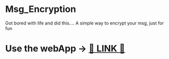 # Msg_Encryption

Got bored with life and did this....
A simple way to encrypt your msg, just for fun

# Use the webApp → [:robot: LINK :robot:](https://debojyoti31-simple-msg-encryption.streamlit.app/)
